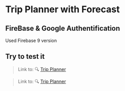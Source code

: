 # Trip Planner with Forecast

## FireBase & Google Authentification

Used Firebase 9 version

## Try to test it
> Link to: 🔍 <a href="https://slavamlinsky.github.io/plan-your-trips/" target="_blank">Trip Planner</a>

> Link to: 🔍 <a href="https://slavamlinsky.github.io/plan-your-trips/" target="_blank">Trip Planner</a>
